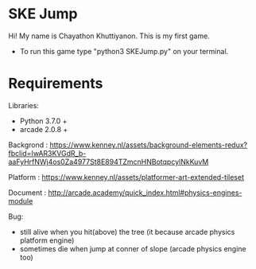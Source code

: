 # SKE Jump
Hi! My name is Chayathon Khuttiyanon. This is my first game.
* To run this game type "python3 SKEJump.py" on your terminal.

# Requirements
Libraries:
* Python 3.7.0 +
* arcade 2.0.8 +

Backgrond : https://www.kenney.nl/assets/background-elements-redux?fbclid=IwAR3KVGdR_b-aaFyHrfNWj4os0Za4977St8E894TZmcnHNBotqpcylNkKuvM

Platform : https://www.kenney.nl/assets/platformer-art-extended-tileset

Document : http://arcade.academy/quick_index.html#physics-engines-module

Bug:
- still alive when you hit(above) the tree (it because arcade physics platform engine)
- sometimes die when jump at conner of slope (arcade physics engine too)
